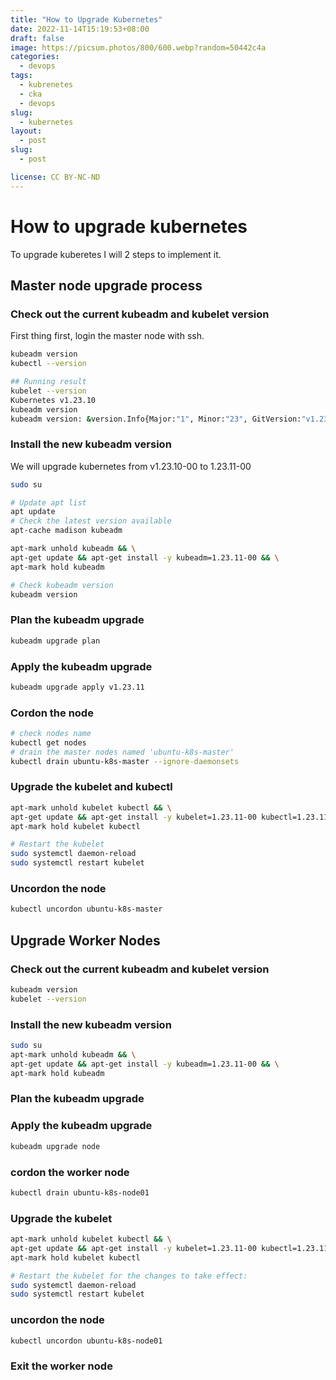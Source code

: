 ```yaml
---
title: "How to Upgrade Kubernetes"
date: 2022-11-14T15:19:53+08:00
draft: false
image: https://picsum.photos/800/600.webp?random=50442c4a
categories:
  - devops
tags:
  - kubrenetes
  - cka
  - devops
slug:
  - kubernetes
layout: 
  - post
slug: 
  - post

license: CC BY-NC-ND
---
```



# How to upgrade kubernetes
To upgrade kuberetes I will 2 steps to implement it.
## Master node upgrade process
### Check out the current kubeadm and kubelet version
First thing first, login the master node with ssh.

```bash
kubeadm version
kubectl --version

## Running result
kubelet --version
Kubernetes v1.23.10
kubeadm version
kubeadm version: &version.Info{Major:"1", Minor:"23", GitVersion:"v1.23.10", GitCommit:"7e54d50d3012cf3389e43b096ba35300f36e0817", GitTreeState:"clean", BuildDate:"2022-08-17T18:31:47Z", GoVersion:"go1.17.13", Compiler:"gc", Platform:"linux/amd64"}
```
### Install the new kubeadm version
We will upgrade kubernetes from v1.23.10-00 to  1.23.11-00
```bash
sudo su

# Update apt list
apt update
# Check the latest version available 
apt-cache madison kubeadm

apt-mark unhold kubeadm && \
apt-get update && apt-get install -y kubeadm=1.23.11-00 && \
apt-mark hold kubeadm

# Check kubeadm version
kubeadm version
```


### Plan the kubeadm upgrade
```bash
kubeadm upgrade plan
```

### Apply the kubeadm upgrade

```bash
kubeadm upgrade apply v1.23.11
```

### Cordon the node

```bash
# check nodes name
kubectl get nodes
# drain the master nodes named 'ubuntu-k8s-master'
kubectl drain ubuntu-k8s-master --ignore-daemonsets


```

### Upgrade the kubelet and kubectl
```bash
apt-mark unhold kubelet kubectl && \
apt-get update && apt-get install -y kubelet=1.23.11-00 kubectl=1.23.11-00 && \
apt-mark hold kubelet kubectl

# Restart the kubelet
sudo systemctl daemon-reload
sudo systemctl restart kubelet
```

### Uncordon the node
```bash
kubectl uncordon ubuntu-k8s-master
```


## Upgrade Worker Nodes

### Check out the current kubeadm and kubelet version

```bash
kubeadm version
kubelet --version

```


### Install the new kubeadm version

```bash
sudo su
apt-mark unhold kubeadm && \
apt-get update && apt-get install -y kubeadm=1.23.11-00 && \
apt-mark hold kubeadm
```

### Plan the kubeadm upgrade


### Apply the kubeadm upgrade

```bash 
kubeadm upgrade node
```

### cordon the worker node

```bash
kubectl drain ubuntu-k8s-node01
```

### Upgrade the kubelet
```bash
apt-mark unhold kubelet kubectl && \
apt-get update && apt-get install -y kubelet=1.23.11-00 kubectl=1.23.11-00 && \
apt-mark hold kubelet kubectl

# Restart the kubelet for the changes to take effect:
sudo systemctl daemon-reload
sudo systemctl restart kubelet
```

### uncordon the node
```bash
kubectl uncordon ubuntu-k8s-node01
```

### Exit the worker node


